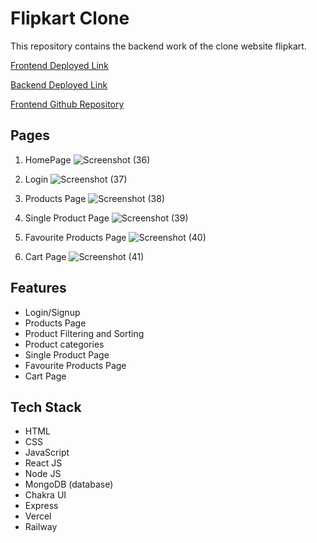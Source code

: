 # Flipkart Clone

This repository contains the backend work of the clone website flipkart. 

[Frontend Deployed Link](https://flipkart-ten.vercel.app/)

[Backend Deployed Link](https://flipkartbackend-production.up.railway.app/)

[Frontend Github Repository](https://github.com/arulxavierax/flipkartClone)

## Pages

1. HomePage
![Screenshot (36)](https://user-images.githubusercontent.com/103952018/221892095-1d1f5c59-ae45-4826-8dbf-28df5356c289.png)

2. Login 
![Screenshot (37)](https://user-images.githubusercontent.com/103952018/221892420-4f73274c-a2a8-4924-8221-d6d801599023.png)

3. Products Page
![Screenshot (38)](https://user-images.githubusercontent.com/103952018/221892773-dbc8cf67-2a60-4d99-b5e6-783419ff9251.png)

4. Single Product Page
![Screenshot (39)](https://user-images.githubusercontent.com/103952018/221893041-8af8289a-d3fd-4e5d-bd50-209667a8a544.png)

5. Favourite Products Page
![Screenshot (40)](https://user-images.githubusercontent.com/103952018/221893829-d01abe69-b9dd-412a-8724-7bedca03cace.png)

6. Cart Page
![Screenshot (41)](https://user-images.githubusercontent.com/103952018/222069851-ad5005ac-1750-4635-a220-b16ee03d4b56.png)

## Features

- Login/Signup
- Products Page
- Product Filtering and Sorting
- Product categories
- Single Product Page
- Favourite Products Page
- Cart Page

## Tech Stack

- HTML
- CSS
- JavaScript
- React JS
- Node JS
- MongoDB (database)
- Chakra UI
- Express
- Vercel
- Railway


